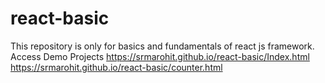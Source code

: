 # react-basic
This repository is only for basics and fundamentals of react js framework.
Access Demo Projects
https://srmarohit.github.io/react-basic/Index.html
https://srmarohit.github.io/react-basic/counter.html

